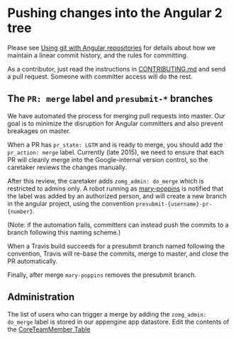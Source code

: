 # Pushing changes into the Angular 2 tree

Please see [Using git with Angular repositories](https://docs.google.com/document/d/1h8nijFSaa1jG_UE8v4WP7glh5qOUXnYtAtJh_gwOQHI/edit)
for details about how we maintain a linear commit history, and the rules for committing.

As a contributor, just read the instructions in [CONTRIBUTING.md](CONTRIBUTING.md) and send a pull request.
Someone with committer access will do the rest.

## The `PR: merge` label and `presubmit-*` branches

We have automated the process for merging pull requests into master. Our goal is to minimize the disruption for
Angular committers and also prevent breakages on master.

When a PR has `pr_state: LGTM` and is ready to merge, you should add the `pr_action: merge` label.
Currently (late 2015), we need to ensure that each PR will cleanly merge into the Google-internal version control,
so the caretaker reviews the changes manually.

After this review, the caretaker adds `zomg_admin: do_merge` which is restricted to admins only. 
A robot running as [mary-poppins](https://github.com/mary-poppins)
is notified that the label was added by an authorized person,
and will create a new branch in the angular project, using the convention `presubmit-{username}-pr-{number}`.

(Note: if the automation fails, committers can instead push the commits to a branch following this naming scheme.)

When a Travis build succeeds for a presubmit branch named following the convention,
Travis will re-base the commits, merge to master, and close the PR automatically.

Finally, after merge `mary-poppins` removes the presubmit branch.

## Administration

The list of users who can trigger a merge by adding the `zomg_admin: do_merge` label is stored in our appengine app datastore.
Edit the contents of the [CoreTeamMember Table](
https://console.developers.google.com/project/angular2-automation/datastore/query?queryType=KindQuery&namespace=&kind=CoreTeamMember)
